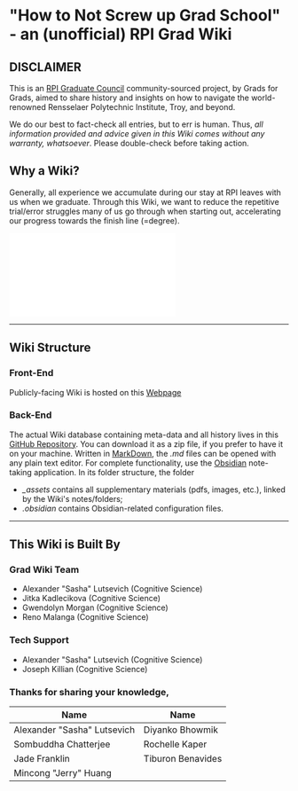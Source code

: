 # "How to Not Screw up Grad School" - an (unofficial) RPI Grad Wiki

## DISCLAIMER
This is an [RPI Graduate Council](https://sites.google.com/view/rpistugov/graduate-council) community-sourced project, by Grads for Grads, aimed to share history and insights on how to navigate the world-renowned Rensselaer Polytechnic Institute, Troy, and beyond.

We do our best to fact-check all entries, but to err is human. Thus, _all information provided and advice given in this Wiki comes without any warranty, whatsoever_. Please double-check before taking action.

## Why a Wiki?
Generally, all experience we accumulate during our stay at RPI leaves with us when we graduate. Through this Wiki, we want to reduce the repetitive trial/error struggles many of us go through when starting out, accelerating our progress towards the finish line (=degree).


![CONTRIBUTE](CONTRIBUTE.md)

---
## Wiki Structure
### Front-End
Publicly-facing Wiki is hosted on this [Webpage](https://publish.obsidian.md/rpi-grad-wiki)
### Back-End
The actual Wiki database containing meta-data and all history lives in this [GitHub Repository](https://github.com/rpi-graduate-council/grad-wiki/). You can download it as a zip file, if you prefer to have it on your machine. Written in [MarkDown](https://en.wikipedia.org/wiki/markdown), the _.md_ files can be opened with any plain text editor. For complete functionality, use the [Obsidian](https://obsidian.md/) note-taking application. In its folder structure, the folder
- _\_assets_ contains all supplementary materials (pdfs, images, etc.), linked by the Wiki's notes/folders;
- _.obsidian_ contains Obsidian-related configuration files.

---
## This Wiki is Built By
### Grad Wiki Team
- Alexander "Sasha" Lutsevich (Cognitive Science)
- Jitka Kadlecikova (Cognitive Science)
- Gwendolyn Morgan (Cognitive Science)
- Reno Malanga (Cognitive Science)

### Tech Support
- Alexander "Sasha" Lutsevich (Cognitive Science)
- Joseph Killian (Cognitive Science)

### Thanks for sharing your knowledge,

| Name                        | Name              |
| --------------------------- | ----------------- |
| Alexander "Sasha" Lutsevich | Diyanko Bhowmik   |
| Sombuddha Chatterjee        | Rochelle Kaper    |
| Jade Franklin               | Tiburon Benavides |
| Mincong "Jerry" Huang       |                   |
